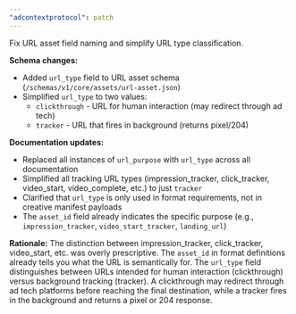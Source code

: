 ```yaml
---
"adcontextprotocol": patch
---
```


Fix URL asset field naming and simplify URL type classification.

**Schema changes:**
- Added `url_type` field to URL asset schema (`/schemas/v1/core/assets/url-asset.json`)
- Simplified `url_type` to two values:
  - `clickthrough` - URL for human interaction (may redirect through ad tech)
  - `tracker` - URL that fires in background (returns pixel/204)

**Documentation updates:**
- Replaced all instances of `url_purpose` with `url_type` across all documentation
- Simplified all tracking URL types (impression_tracker, click_tracker, video_start, video_complete, etc.) to just `tracker`
- Clarified that `url_type` is only used in format requirements, not in creative manifest payloads
- The `asset_id` field already indicates the specific purpose (e.g., `impression_tracker`, `video_start_tracker`, `landing_url`)

**Rationale:**
The distinction between impression_tracker, click_tracker, video_start, etc. was overly prescriptive. The `asset_id` in format definitions already tells you what the URL is semantically for. The `url_type` field distinguishes between URLs intended for human interaction (clickthrough) versus background tracking (tracker). A clickthrough may redirect through ad tech platforms before reaching the final destination, while a tracker fires in the background and returns a pixel or 204 response.
